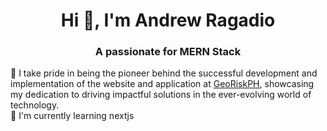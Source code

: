 
<h1 align="center">Hi 👋, I'm Andrew Ragadio</h1>
<h3 align="center">A passionate for MERN Stack</h3>

🔭 I take pride in being the pioneer behind the successful development and implementation of the website and application at <a href="https://georisk.gov.ph">GeoRiskPH</a>, showcasing my dedication to driving impactful solutions in the ever-evolving world of technology. <br>
🌱 I'm currently learning nextjs <br>

<!---
[![](https://visitcount.itsvg.in/api?id=devdruh&icon=2&color=0)](https://visitcount.itsvg.in)
devdruh/devdruh is a ✨ special ✨ repository because its `README.md` (this file) appears on your GitHub profile.
You can click the Preview link to take a look at your changes.
--->
